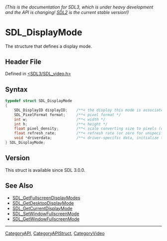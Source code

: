 ###### (This is the documentation for SDL3, which is under heavy development and the API is changing! [SDL2](https://wiki.libsdl.org/SDL2/) is the current stable version!)
# SDL_DisplayMode

The structure that defines a display mode.

## Header File

Defined in [<SDL3/SDL_video.h>](https://github.com/libsdl-org/SDL/blob/main/include/SDL3/SDL_video.h)

## Syntax

```c
typedef struct SDL_DisplayMode
{
    SDL_DisplayID displayID;    /**< the display this mode is associated with */
    SDL_PixelFormat format;     /**< pixel format */
    int w;                      /**< width */
    int h;                      /**< height */
    float pixel_density;        /**< scale converting size to pixels (e.g. a 1920x1080 mode with 2.0 scale would have 3840x2160 pixels) */
    float refresh_rate;         /**< refresh rate (or zero for unspecified) */
    void *driverdata;           /**< driver-specific data, initialize to 0 */
} SDL_DisplayMode;
```

## Version

This struct is available since SDL 3.0.0.

## See Also

- [SDL_GetFullscreenDisplayModes](SDL_GetFullscreenDisplayModes)
- [SDL_GetDesktopDisplayMode](SDL_GetDesktopDisplayMode)
- [SDL_GetCurrentDisplayMode](SDL_GetCurrentDisplayMode)
- [SDL_SetWindowFullscreenMode](SDL_SetWindowFullscreenMode)
- [SDL_GetWindowFullscreenMode](SDL_GetWindowFullscreenMode)

----
[CategoryAPI](CategoryAPI), [CategoryAPIStruct](CategoryAPIStruct), [CategoryVideo](CategoryVideo)

